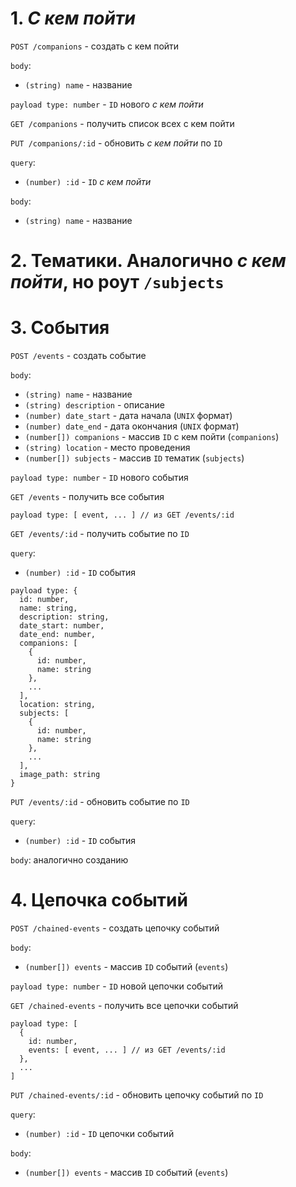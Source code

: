# 1. _С кем пойти_
`POST /companions` - создать с кем пойти

`body`:
- `(string) name` - название

`payload type: number` - `ID` нового _с кем пойти_

`GET /companions` - получить список всех с кем пойти

`PUT /companions/:id` - обновить _с кем пойти_ по `ID`

`query`:
- `(number) :id` - `ID` _с кем пойти_

`body`:
- `(string) name` - название

# 2. Тематики. Аналогично _с кем пойти_, но роут `/subjects`

# 3. События
`POST /events` - создать событие

`body`:
- `(string) name` - название
- `(string) description` - описание
- `(number) date_start` - дата начала (`UNIX` формат)
- `(number) date_end` - дата окончания (`UNIX` формат)
- `(number[]) companions` - массив `ID` с кем пойти (`companions`)
- `(string) location` - место проведения
- `(number[]) subjects` - массив `ID` тематик (`subjects`)

`payload type: number` - `ID` нового события

`GET /events` - получить все события

`payload type: [ event, ... ] // из GET /events/:id`

`GET /events/:id` - получить событие по `ID`

`query`:
- `(number) :id` - `ID` события

```
payload type: {
  id: number,
  name: string,
  description: string,
  date_start: number,
  date_end: number,
  companions: [
    {
      id: number,
      name: string
    },
    ...
  ],
  location: string,
  subjects: [
    {
      id: number,
      name: string
    },
    ...
  ],
  image_path: string
}
```

`PUT /events/:id` - обновить событие по `ID`

`query`:
- `(number) :id` - `ID` события

`body`: аналогично созданию

# 4. Цепочка событий
`POST /chained-events` - создать цепочку событий

`body`:
- `(number[]) events` - массив `ID` событий (`events`)

`payload type: number` - `ID` новой цепочки событий

`GET /chained-events` - получить все цепочки событий

```
payload type: [
  {
    id: number,
    events: [ event, ... ] // из GET /events/:id
  },
  ...
]
```

`PUT /chained-events/:id` - обновить цепочку событий по `ID`

`query`:
- `(number) :id` - `ID` цепочки событий

`body`:
- `(number[]) events` - массив `ID` событий (`events`)